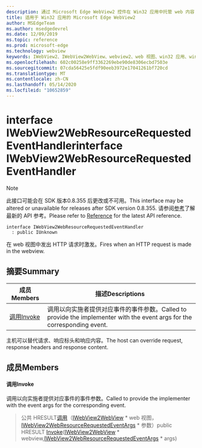 ```yaml
---
description: 通过 Microsoft Edge WebView2 控件在 Win32 应用中托管 web 内容
title: 适用于 Win32 应用的 Microsoft Edge WebView2
author: MSEdgeTeam
ms.author: msedgedevrel
ms.date: 12/09/2019
ms.topic: reference
ms.prod: microsoft-edge
ms.technology: webview
keywords: IWebView2、IWebView2WebView、webview2、web 视图、win32 应用、win32、edge
ms.openlocfilehash: 602c00258e9ff3362269ebe90de8306ecbd7503e
ms.sourcegitcommit: 07cda56425e5fdf90eeb3972e17041261bf720cd
ms.translationtype: MT
ms.contentlocale: zh-CN
ms.lasthandoff: 05/14/2020
ms.locfileid: "10652859"
---
```

# <span data-ttu-id="0be16-104">interface IWebView2WebResourceRequestedEventHandler</span><span class="sxs-lookup"><span data-stu-id="0be16-104">interface IWebView2WebResourceRequestedEventHandler</span></span> 

> [!NOTE]
> <span data-ttu-id="0be16-105">此接口可能会在 SDK 版本0.8.355 后更改或不可用。</span><span class="sxs-lookup"><span data-stu-id="0be16-105">This interface may be altered or unavailable for releases after SDK version 0.8.355.</span></span> <span data-ttu-id="0be16-106">请参阅[参考](../../../webview2-api-reference.md)了解最新的 API 参考。</span><span class="sxs-lookup"><span data-stu-id="0be16-106">Please refer to [Reference](../../../webview2-api-reference.md) for the latest API reference.</span></span>

```
interface IWebView2WebResourceRequestedEventHandler
  : public IUnknown
```

<span data-ttu-id="0be16-107">在 web 视图中发出 HTTP 请求时激发。</span><span class="sxs-lookup"><span data-stu-id="0be16-107">Fires when an HTTP request is made in the webview.</span></span>

## <span data-ttu-id="0be16-108">摘要</span><span class="sxs-lookup"><span data-stu-id="0be16-108">Summary</span></span>

 <span data-ttu-id="0be16-109">成员</span><span class="sxs-lookup"><span data-stu-id="0be16-109">Members</span></span>                        | <span data-ttu-id="0be16-110">描述</span><span class="sxs-lookup"><span data-stu-id="0be16-110">Descriptions</span></span>
--------------------------------|---------------------------------------------
[<span data-ttu-id="0be16-111">调用</span><span class="sxs-lookup"><span data-stu-id="0be16-111">Invoke</span></span>](#invoke) | <span data-ttu-id="0be16-112">调用以向实施者提供对应事件的事件参数。</span><span class="sxs-lookup"><span data-stu-id="0be16-112">Called to provide the implementer with the event args for the corresponding event.</span></span>

<span data-ttu-id="0be16-113">主机可以替代请求、响应标头和响应内容。</span><span class="sxs-lookup"><span data-stu-id="0be16-113">The host can override request, response headers and response content.</span></span>

## <span data-ttu-id="0be16-114">成员</span><span class="sxs-lookup"><span data-stu-id="0be16-114">Members</span></span>

#### <span data-ttu-id="0be16-115">调用</span><span class="sxs-lookup"><span data-stu-id="0be16-115">Invoke</span></span> 

<span data-ttu-id="0be16-116">调用以向实施者提供对应事件的事件参数。</span><span class="sxs-lookup"><span data-stu-id="0be16-116">Called to provide the implementer with the event args for the corresponding event.</span></span>

> <span data-ttu-id="0be16-117">公共 HRESULT[调用](#invoke)（[IWebView2WebView](IWebView2WebView.md) \* web 视图，[IWebView2WebResourceRequestedEventArgs](IWebView2WebResourceRequestedEventArgs.md) \* 参数）</span><span class="sxs-lookup"><span data-stu-id="0be16-117">public HRESULT [Invoke](#invoke)([IWebView2WebView](IWebView2WebView.md) \* webview,[IWebView2WebResourceRequestedEventArgs](IWebView2WebResourceRequestedEventArgs.md) \* args)</span></span>


